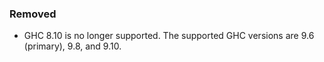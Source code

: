 ### Removed

- GHC 8.10 is no longer supported.  The supported GHC versions are 9.6 (primary), 9.8, and 9.10.

